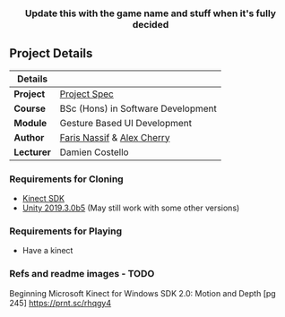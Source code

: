<h3 align="center">Update this with the game name and stuff when it's fully decided</h3>

## Project Details

|Details  |    |
| --- | --- |
| **Project**  | [Project Spec](https://github.com/ianmcloughlin/project-2019-emtech/blob/master/project.pdf) 
| **Course** | BSc (Hons) in Software Development
| **Module** |  Gesture Based UI Development |
| **Author** | [Faris Nassif](https://github.com/farisNassif) & [Alex Cherry](https://github.com/moecherry99) |
| **Lecturer** | Damien Costello |


### Requirements for Cloning


* [Kinect SDK](https://www.microsoft.com/en-us/download/details.aspx?id=44561)
* [Unity 2019.3.0b5](https://unity3d.com/unity/beta/2019.3.0b5) (May still work with some other versions)

### Requirements for Playing
* Have a kinect



### Refs and readme images - TODO
Beginning Microsoft Kinect for Windows SDK 2.0: Motion and Depth [pg 245]
https://prnt.sc/rhqgy4